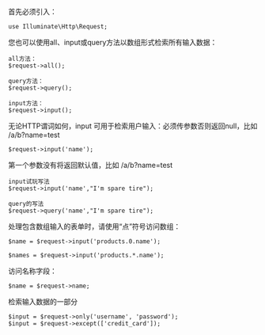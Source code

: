 首先必须引入：

```
use Illuminate\Http\Request;
```

您也可以使用all、input或query方法以数组形式检索所有输入数据：

```
all方法：
$request->all();

query方法：
$request->query();

input方法：
$request->input();
```

无论HTTP谓词如何，input 可用于检索用户输入：必须传参数否则返回null，比如 /a/b?name=test

```
$request->input('name');
```

第一个参数没有将返回默认值，比如 /a/b?name=test

```
input试玩写法
$request->input('name',"I'm spare tire");

query的写法
$request->query('name',"I'm spare tire");
```

处理包含数组输入的表单时，请使用“点”符号访问数组：

```
$name = $request->input('products.0.name');

$names = $request->input('products.*.name');
```

访问名称字段：

```
$name = $request->name;
```

检索输入数据的一部分

```
$input = $request->only('username', 'password');
$input = $request->except(['credit_card']);
```




